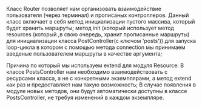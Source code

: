 Класс Router позволяет нам организовать взаимодействие пользователя (через терминал) и прописаных контроллеров.
Данный класс включает в себя метод инициализации пустого массива, который будет хранить маршруты; метод init 
(который использует метод resources (который ,в свою очередь, хранит прописанные маршруты) для инициализации класса PostController(с ключом 'posts'))
для запуска loop-цикла в котором с помощью метода connection мы принимаем введеные пользователем маршруты в качестве аргумента;

Причина по который мы используем extend для модуля Resource:
В классе PostsController нам необходимо взаимодействовать с ресурсами класса, а не с конкретными экземплярами, а метод extend как раз и предоставляет нам
такую возможность; В случае появления в модуле новых методов, они будут автоматически доступны в классе PostsController,
не требуя изменений в каждом экземпляре.


